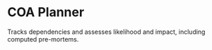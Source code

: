 # COA Planner

Tracks dependencies and assesses likelihood and impact, including computed pre-mortems.
